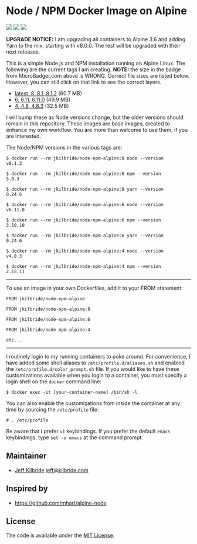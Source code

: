 # Node / NPM Docker Image on Alpine

[![](https://images.microbadger.com/badges/image/jkilbride/node-npm-alpine.svg)](http://microbadger.com/images/jkilbride/node-npm-alpine "Get your own image badge on microbadger.com") [![](https://images.microbadger.com/badges/version/jkilbride/node-npm-alpine.svg)](http://microbadger.com/images/jkilbride/node-npm-alpine "Get your own version badge on microbadger.com") [![](https://images.microbadger.com/badges/license/jkilbride/node-npm-alpine.svg)](http://microbadger.com/images/jkilbride/node-npm-alpine "Get your own license badge on microbadger.com")

**UPGRADE NOTICE:** I am upgrading all containers to Alpine 3.6 and adding Yarn to the mix, starting with v8.0.0. The rest will be upgraded with their next releases.

This is a simple Node.js and NPM installation running on Alpine Linux. The following are the current tags I am creating. **NOTE:** the size in the badge from MicroBadger.com above is WRONG. Correct file sizes are listed below. However, you can still click on that link to see the correct layers.

- [latest, 8, 8.1, 8.1.2](https://github.com/jeff-kilbride/node-npm-alpine/blob/8/Dockerfile) (60.7 MB)
- [6, 6.11, 6.11.0](https://github.com/jeff-kilbride/node-npm-alpine/blob/6/Dockerfile) (49.9 MB)
- [4, 4.8, 4.8.3](https://github.com/jeff-kilbride/node-npm-alpine/blob/4/Dockerfile) (32.5 MB)

I will bump these as Node versions change, but the older versions should remain in this repository. These images are base images, created to enhance my own workflow. You are more than welcome to use them, if you are interested.

The Node/NPM versions in the various tags are:

```
$ docker run --rm jkilbride/node-npm-alpine:8 node --version
v8.1.2

$ docker run --rm jkilbride/node-npm-alpine:8 npm --version
5.0.3

$ docker run --rm jkilbride/node-npm-alpine:8 yarn --version
0.24.6

$ docker run --rm jkilbride/node-npm-alpine:6 node --version
v6.11.0

$ docker run --rm jkilbride/node-npm-alpine:6 npm --version
3.10.10

$ docker run --rm jkilbride/node-npm-alpine:6 yarn --version
0.24.6

$ docker run --rm jkilbride/node-npm-alpine:4 node --version
v4.8.3

$ docker run --rm jkilbride/node-npm-alpine:4 npm --version
2.15.11
```
---

To use an image in your own Dockerfiles, add it to your FROM statement:

```
FROM jkilbride/node-npm-alpine

FROM jkilbride/node-npm-alpine:8

FROM jkilbride/node-npm-alpine:6

FROM jkilbride/node-npm-alpine:4

etc...
```

---

I routinely login to my running containers to poke around. For convenience, I have added some shell aliases to `/etc/profile.d/aliases.sh` and enabled the `/etc/profile.d/color_prompt.sh` file. If you would like to have these customizations available when you login to a container, you must specify a login shell on the `docker` command line:

```
$ docker exec -it [your-container-name] /bin/sh -l
```

You can also enable the customizations from inside the container at any time by sourcing the `/etc/profile` file:

```
# . /etc/profile
```

Be aware that I prefer `vi` keybindings. If you prefer the default `emacs` keybindings, type `set -o emacs` at the command prompt.

## Maintainer

- [Jeff Kilbride](https://github.com/jeff-kilbride) jeff@kilbride.com

## Inspired by

- <https://github.com/mhart/alpine-node>

## License

The code is available under the [MIT License](/LICENSE).

